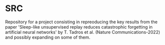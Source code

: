 # SRC
Repository for a project consisting in repreoducing the key results from the paper 'Sleep-like unsupervised replay reduces catastrophic forgetting in artificial neural networks' by T. Tadros et al. (Nature Communications-2022) and possibly expanding on some of them. 
